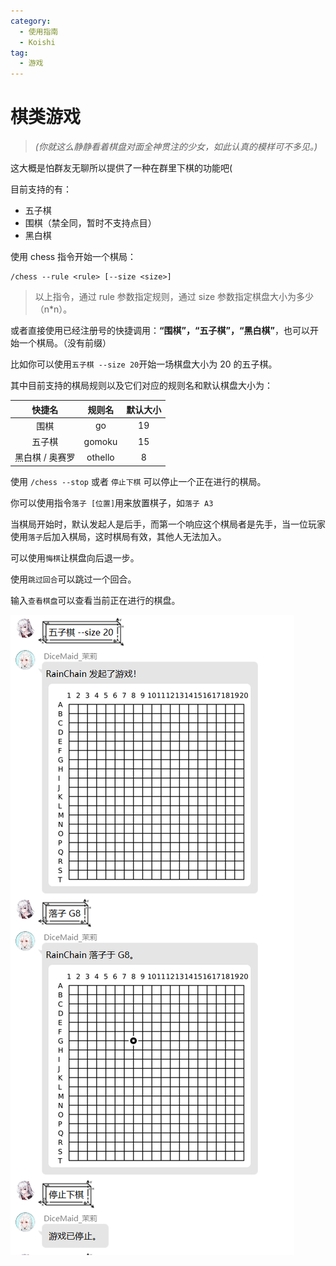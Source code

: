 ```yaml
---
category:
  - 使用指南
  - Koishi
tag:
  - 游戏
---
```


# 棋类游戏

> _(你就这么静静看着棋盘对面全神贯注的少女，如此认真的模样可不多见。)_

这大概是怕群友无聊所以提供了一种在群里下棋的功能吧(

目前支持的有：

- 五子棋
- 围棋（禁全同，暂时不支持点目）
- 黑白棋

使用 chess 指令开始一个棋局：

```
/chess --rule <rule> [--size <size>]
```

> 以上指令，通过 rule 参数指定规则，通过 size 参数指定棋盘大小为多少（n\*n）。

或者直接使用已经注册号的快捷调用：**“围棋”，“五子棋”，“黑白棋”**，也可以开始一个棋局。（没有前缀）

比如你可以使用`五子棋 --size 20`开始一场棋盘大小为 20 的五子棋。

其中目前支持的棋局规则以及它们对应的规则名和默认棋盘大小为：

|     快捷名      | 规则名  | 默认大小 |
| :-------------: | :-----: | :------: |
|      围棋       |   go    |    19    |
|     五子棋      | gomoku  |    15    |
| 黑白棋 / 奥赛罗 | othello |    8     |

使用 `/chess --stop` 或者 `停止下棋` 可以停止一个正在进行的棋局。

你可以使用指令`落子 [位置]`用来放置棋子，如`落子 A3`

当棋局开始时，默认发起人是后手，而第一个响应这个棋局者是先手，当一位玩家使用`落子`后加入棋局，这时棋局有效，其他人无法加入。

可以使用`悔棋`让棋盘向后退一步。

使用`跳过回合`可以跳过一个回合。

输入`查看棋盘`可以查看当前正在进行的棋盘。

![chess](../../images/chess/chess.png)
